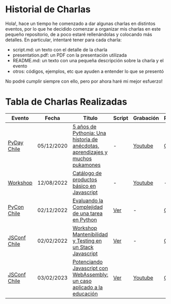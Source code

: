 # Historial de Charlas

Hola!, hace un tiempo he comenzado a dar algunas charlas en distintos eventos, por lo que he decidido comenzar a organizar mis charlas en este pequeño repositorio, de a poco estaré rellenándolas y colocando más detalles. En particular, intentaré tener para cada charla:

* script.md: un texto con el detalle de la charla
* presentation.pdf: un PDF con la presentación utilizada
* README.md: un texto con una pequeña descripción sobre la charla y el evento
* otros: códigos, ejemplos, etc que ayuden a entender lo que se presentó

No podré cumplir siempre con ello, pero por ahora haré mi mejor esfuerzo!

# Tabla de Charlas Realizadas

| Evento | Fecha | Título | Script | Grabación | Presentación |
|---------|-------|--------|--------|-----------|-------------|
| [PyDay Chile](https://pyday.cl/2020/) | 05/12/2020 | [5 años de Pythonia: Una historia de anécdotas, aprendizajes y muchos pukamones](./5%20a%C3%B1os%20de%20Pythonia-%20Una%20historia%20de%20anecdotas%2C%20aprendizajes%20y%20muchos%20pukamones/) | - | [Youtube](https://www.youtube.com/watch?v=LK0X2C4t-Ow) | [Canva](https://www.canva.com/design/DAEPa2mwknI/6Ok0eAlrZN-DHiJWY4tAvw/view?utm_content=DAEPa2mwknI&utm_campaign=designshare&utm_medium=link2&utm_source=sharebutton) |
| [Workshop]((https://www.youtube.com/watch?v=FKWjiaTEgNA)) | 12/08/2022 | [Catálogo de productos básico en Javascript](https://www.youtube.com/watch?v=FKWjiaTEgNA) | - | [Youtube](https://www.youtube.com/watch?v=FKWjiaTEgNA) | - |
| [PyCon Chile](https://www.instagram.com/p/ClmlWJWPgb7/?hl=es) | 02/12/2022 | [Evaluando la Complejidad de una tarea en Python](./Evaluando%20la%20Complejidad%20de%20una%20tarea%20en%20Python/) | [Ver](./Evaluando%20la%20Complejidad%20de%20una%20tarea%20en%20Python/script.md) | - | [Canva](https://www.canva.com/design/DAFTeaIVCxg/DRn_ZORWx0Zh1nnztemovQ/view?utm_content=DAFTeaIVCxg&utm_campaign=designshare&utm_medium=link2&utm_source=sharebutton)
| [JSConf Chile](https://jsconf.cl/) | 02/02/2022 | [Workshop Mantenibilidad y Testing en un Stack Javascript](./Workshop%20Mantenibilidad%20y%20Testing%20en%20un%20Stack%20Javascript/) | [Ver](./Workshop%20Mantenibilidad%20y%20Testing%20en%20un%20Stack%20Javascript/script.md) | - | [Canva](https://www.canva.com/design/DAFUxKPWyhA/NxaBBLlzd67PwZoFGsVNjg/view?utm_content=DAFUxKPWyhA&utm_campaign=designshare&utm_medium=link&utm_source=homepage_design_menu)
| [JSConf Chile](https://jsconf.cl/) | 03/02/2023 | [Potenciando Javascript con WebAssembly: un caso aplicado a la educación](./Potenciando%20Javascript%20con%20WebAssembly%20-%20un%20caso%20aplicado%20a%20la%20educacion/) | [Ver](./Potenciando%20Javascript%20con%20WebAssembly%20-%20un%20caso%20aplicado%20a%20la%20educacion/script.md) | [Youtube](https://www.youtube.com/watch?v=BuHaQXCHCMg&t=8061s) | [Canva](https://www.canva.com/design/DAFY7qtHmv0/yYGiXMVu7_MYjqyQPOQamg/view?utm_content=DAFY7qtHmv0&utm_campaign=designshare&utm_medium=link&utm_source=homepage_design_menu)